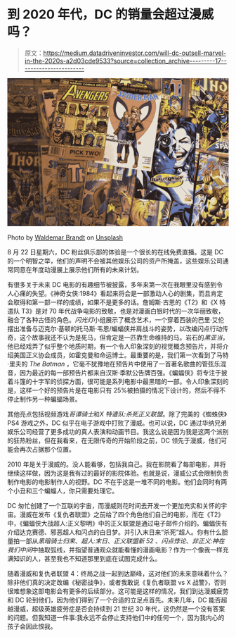 # 到 2020 年代，DC 的销量会超过漫威吗？

> 原文：<https://medium.datadriveninvestor.com/will-dc-outsell-marvel-in-the-2020s-a2d03cde9533?source=collection_archive---------17----------------------->

![](img/f652d3459af2f80264eb0ed56b425a76.png)

Photo by [Waldemar Brandt](https://unsplash.com/@waldemarbrandt67w?utm_source=medium&utm_medium=referral) on [Unsplash](https://unsplash.com?utm_source=medium&utm_medium=referral)

8 月 22 日星期六，DC 粉丝俱乐部的体验是一个很长的在线免费直播。这是 DC 的一个明智之举，他们的声明不会被其他娱乐公司的资产所掩盖，这些娱乐公司通常同意在年度动漫展上展示他们所有的未来计划。

有很多关于未来 DC 电影的有趣细节被披露，多年来第一次在我眼里没有感到令人心痛的失望。《神奇女侠:1984》看起来将会是一部激动人心的剧集，而且肯定会取得和第一部一样的成绩，如果不是更多的话。詹姆斯·古恩的《T2》和《X 特遣队 T3》是对 70 年代战争电影的致敬，也是对漫画白银时代的一次华丽致敬，融合了各种古怪的角色。*闪光灯*小组展示了概念艺术，一个穿着西装的巴里·艾伦摆出准备与迈克尔·基顿的托马斯·韦恩/蝙蝠侠并肩战斗的姿势，以改编闪点行动传奇，这个故事我还不认为是死马，但肯定是一匹靠生命维持的马。岩石的*黑亚当*，他已经戏弄了似乎整个地质时期，有一个令人印象深刻的视觉概念预告片，并将介绍美国正义协会成员，如霍克曼和命运博士。最重要的是，我们第一次看到了马特·里夫的 *The Batman* ，它毫不犹豫地在预告片中使用了一首著名歌曲的管弦乐混音，因为最近的每一部预告片都来自汉斯·季默公告牌百强。《蝙蝠侠》将专注于披着斗篷的十字军的侦探方面，很可能是系列电影中最黑暗的一部。令人印象深刻的是，这样一个好的预告片是在电影只有 25%被拍摄的情况下设计的，然后不得不停止制作另一种蝙蝠场景。

其他亮点包括视频游戏*哥谭骑士*和*X 特遣队:杀死正义联盟*。除了完美的《蜘蛛侠》PS4 游戏之外，DC 似乎在电子游戏中打败了漫威。也可以说，DC 通过华纳兄弟娱乐公司经营了更多成功的真人表演和动画节目。我这么说是因为我是这两个派别的狂热粉丝，但在我看来，在无限传奇的开始阶段之前，DC 领先于漫威，他们可能会再次占据那个位置。

2010 年是关于漫威的。没人能看够，包括我自己。我在影院看了每部电影，并将继续这样做，因为这是我有过的最好的影院体验。也就是说，漫威公式会限制负责制作电影的电影制作人的视野。DC 不在乎这是一堆不同的电影。他们会同时有两个小丑和三个蝙蝠人，你只需要处理它。

DC 匆忙创建了一个互联的宇宙，而漫威则花时间去开发一个更加充实和关怀的宇宙。漫威在发布《复仇者联盟》之前给了四个角色他们自己的电影，而在《T2》中，《蝙蝠侠大战超人:正义黎明》中的正义联盟是通过电子邮件介绍的。蝙蝠侠有介绍达克赛德、邪恶超人和闪点的白日梦。并引入末日来“杀死”超人。你有什么胆量拍一部从*黑暗骑士归来*、*超人:末日*、*正义联盟新 52* 、*闪点悖论*、*非正义:神在我们中间*中抽取弧线，并指望普通观众就能看懂的漫画电影？作为一个像我一样充满知识的人，甚至我也不知道那里到底在试图完成什么。

随着漫威和复仇者联盟 4：终局之战一起到达巅峰，这对他们的未来意味着什么？除非他们真的决定改编《秘密战争》，或者我敢说《复仇者联盟 vs X 战警》，否则很难想象这部电影会有更多的后续部分。这可能是这样的情况，我们到达漫威疲劳和 DC 轮到他们，因为他们得到了一个合适的立足点首先。未来几年，DC 能否超越漫威，超级英雄疲劳症是否会持续到 21 世纪 30 年代，这仍然是一个没有答案的问题。但我知道一件事:我永远不会停止支持他们中的任何一个，因为我内心的孩子会因此恨我。